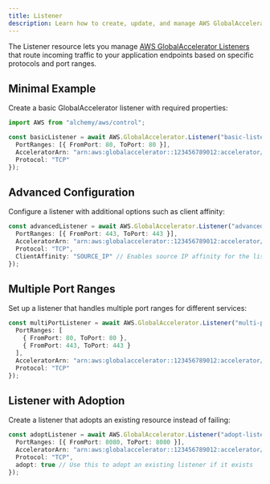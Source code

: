 ```yaml
---
title: Listener
description: Learn how to create, update, and manage AWS GlobalAccelerator Listeners using Alchemy Cloud Control.
---
```



The Listener resource lets you manage [AWS GlobalAccelerator Listeners](https://docs.aws.amazon.com/globalaccelerator/latest/userguide/) that route incoming traffic to your application endpoints based on specific protocols and port ranges.

## Minimal Example

Create a basic GlobalAccelerator listener with required properties:

```ts
import AWS from "alchemy/aws/control";

const basicListener = await AWS.GlobalAccelerator.Listener("basic-listener", {
  PortRanges: [{ FromPort: 80, ToPort: 80 }],
  AcceleratorArn: "arn:aws:globalaccelerator::123456789012:accelerator/abcd1234-efgh-5678-ijkl-9012mnop3456",
  Protocol: "TCP"
});
```

## Advanced Configuration

Configure a listener with additional options such as client affinity:

```ts
const advancedListener = await AWS.GlobalAccelerator.Listener("advanced-listener", {
  PortRanges: [{ FromPort: 443, ToPort: 443 }],
  AcceleratorArn: "arn:aws:globalaccelerator::123456789012:accelerator/abcd1234-efgh-5678-ijkl-9012mnop3456",
  Protocol: "TCP",
  ClientAffinity: "SOURCE_IP" // Enables source IP affinity for the listener
});
```

## Multiple Port Ranges

Set up a listener that handles multiple port ranges for different services:

```ts
const multiPortListener = await AWS.GlobalAccelerator.Listener("multi-port-listener", {
  PortRanges: [
    { FromPort: 80, ToPort: 80 },
    { FromPort: 443, ToPort: 443 }
  ],
  AcceleratorArn: "arn:aws:globalaccelerator::123456789012:accelerator/abcd1234-efgh-5678-ijkl-9012mnop3456",
  Protocol: "TCP"
});
```

## Listener with Adoption

Create a listener that adopts an existing resource instead of failing:

```ts
const adoptListener = await AWS.GlobalAccelerator.Listener("adopt-listener", {
  PortRanges: [{ FromPort: 8080, ToPort: 8080 }],
  AcceleratorArn: "arn:aws:globalaccelerator::123456789012:accelerator/abcd1234-efgh-5678-ijkl-9012mnop3456",
  Protocol: "TCP",
  adopt: true // Use this to adopt an existing listener if it exists
});
```
